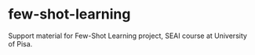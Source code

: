 # few-shot-learning
Support material for Few-Shot Learning project, SEAI course at University of Pisa.

